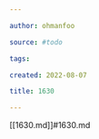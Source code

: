 ```yaml
---

author: ohmanfoo

source: #todo

tags: 

created: 2022-08-07

title: 1630

---
```

[[1630.md]]#1630.md